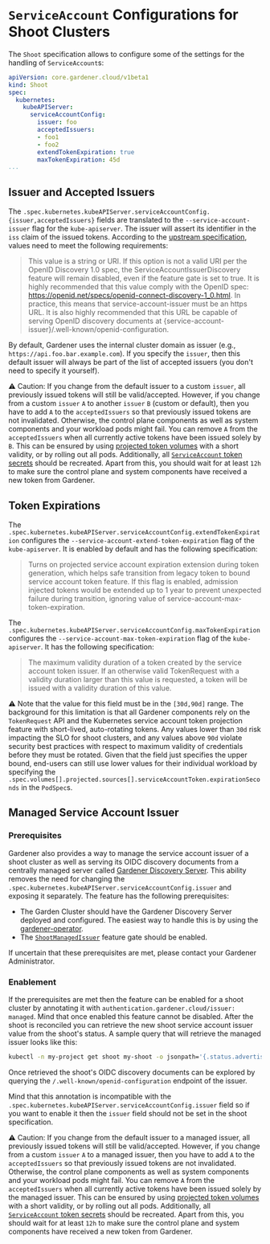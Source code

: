 # `ServiceAccount` Configurations for Shoot Clusters

The `Shoot` specification allows to configure some of the settings for the handling of `ServiceAccount`s:

```yaml
apiVersion: core.gardener.cloud/v1beta1
kind: Shoot
spec:
  kubernetes:
    kubeAPIServer:
      serviceAccountConfig:
        issuer: foo
        acceptedIssuers:
        - foo1
        - foo2
        extendTokenExpiration: true
        maxTokenExpiration: 45d
...
```

## Issuer and Accepted Issuers

The `.spec.kubernetes.kubeAPIServer.serviceAccountConfig.{issuer,acceptedIssuers}` fields are translated to the `--service-account-issuer` flag for the `kube-apiserver`.
The issuer will assert its identifier in the `iss` claim of the issued tokens.
According to the [upstream specification](https://kubernetes.io/docs/reference/command-line-tools-reference/kube-apiserver/), values need to meet the following requirements:

> This value is a string or URI. If this option is not a valid URI per the OpenID Discovery 1.0 spec, the ServiceAccountIssuerDiscovery feature will remain disabled, even if the feature gate is set to true. It is highly recommended that this value comply with the OpenID spec: https://openid.net/specs/openid-connect-discovery-1_0.html. In practice, this means that service-account-issuer must be an https URL. It is also highly recommended that this URL be capable of serving OpenID discovery documents at {service-account-issuer}/.well-known/openid-configuration.

By default, Gardener uses the internal cluster domain as issuer (e.g., `https://api.foo.bar.example.com`).
If you specify the `issuer`, then this default issuer will always be part of the list of accepted issuers (you don't need to specify it yourself).

⚠️ Caution: If you change from the default issuer to a custom `issuer`, all previously issued tokens will still be valid/accepted.
However, if you change from a custom `issuer` `A` to another `issuer` `B` (custom or default), then you have to add `A` to the `acceptedIssuers` so that previously issued tokens are not invalidated.
Otherwise, the control plane components as well as system components and your workload pods might fail.
You can remove `A` from the `acceptedIssuers` when all currently active tokens have been issued solely by `B`.
This can be ensured by using [projected token volumes](https://kubernetes.io/docs/tasks/configure-pod-container/configure-service-account/#service-account-token-volume-projection) with a short validity, or by rolling out all pods.
Additionally, all [`ServiceAccount` token secrets](https://kubernetes.io/docs/concepts/configuration/secret/#service-account-token-secrets) should be recreated.
Apart from this, you should wait for at least `12h` to make sure the control plane and system components have received a new token from Gardener.

## Token Expirations

The `.spec.kubernetes.kubeAPIServer.serviceAccountConfig.extendTokenExpiration` configures the `--service-account-extend-token-expiration` flag of the `kube-apiserver`.
It is enabled by default and has the following specification:

> Turns on projected service account expiration extension during token generation, which helps safe transition from legacy token to bound service account token feature. If this flag is enabled, admission injected tokens would be extended up to 1 year to prevent unexpected failure during transition, ignoring value of service-account-max-token-expiration.

The `.spec.kubernetes.kubeAPIServer.serviceAccountConfig.maxTokenExpiration` configures the `--service-account-max-token-expiration` flag of the `kube-apiserver`.
It has the following specification:

> The maximum validity duration of a token created by the service account token issuer. If an otherwise valid TokenRequest with a validity duration larger than this value is requested, a token will be issued with a validity duration of this value.

⚠️ Note that the value for this field must be in the `[30d,90d]` range.
The background for this limitation is that all Gardener components rely on the `TokenRequest` API and the Kubernetes service account token projection feature with short-lived, auto-rotating tokens.
Any values lower than `30d` risk impacting the SLO for shoot clusters, and any values above `90d` violate security best practices with respect to maximum validity of credentials before they must be rotated.
Given that the field just specifies the upper bound, end-users can still use lower values for their individual workload by specifying the `.spec.volumes[].projected.sources[].serviceAccountToken.expirationSeconds` in the `PodSpec`s.

## Managed Service Account Issuer

### Prerequisites

Gardener also provides a way to manage the service account issuer of a shoot cluster as well as serving its OIDC discovery documents from a centrally managed server called [Gardener Discovery Server](https://github.com/gardener/gardener-discovery-server). This ability removes the need for changing the `.spec.kubernetes.kubeAPIServer.serviceAccountConfig.issuer` and exposing it separately. The feature has the following prerequisites:
- The Garden Cluster should have the Gardener Discovery Server deployed and configured.
  The easiest way to handle this is by using the [gardener-operator](../concepts/operator.md#gardener-discovery-server).
- The [`ShootManagedIssuer`](../deployment/feature_gates.md#list-of-feature-gates) feature gate should be enabled.

If uncertain that these prerequisites are met, please contact your Gardener Administrator.

### Enablement

If the prerequisites are met then the feature can be enabled for a shoot cluster by annotating it with `authentication.gardener.cloud/issuer: managed`. Mind that once enabled this feature cannot be disabled. After the shoot is reconciled you can retrieve the new shoot service account issuer value from the shoot's status. A sample query that will retrieve the managed issuer looks like this:

```bash
kubectl -n my-project get shoot my-shoot -o jsonpath='{.status.advertisedAddresses[?(@.name=="service-account-issuer")].url}'
```

Once retrieved the shoot's OIDC discovery documents can be explored by querying the `/.well-known/openid-configuration` endpoint of the issuer.

Mind that this annotation is incompatible with the `.spec.kubernetes.kubeAPIServer.serviceAccountConfig.issuer` field so if you want to enable it then the `issuer` field should not be set in the shoot specification.

⚠️ Caution:  If you change from the default issuer to a managed issuer, all previously issued tokens will still be valid/accepted.
However, if you change from a custom `issuer` `A` to a managed issuer, then you have to add `A` to the `acceptedIssuers` so that previously issued tokens are not invalidated.
Otherwise, the control plane components as well as system components and your workload pods might fail.
You can remove `A` from the `acceptedIssuers` when all currently active tokens have been issued solely by the managed issuer.
This can be ensured by using [projected token volumes](https://kubernetes.io/docs/tasks/configure-pod-container/configure-service-account/#service-account-token-volume-projection) with a short validity, or by rolling out all pods.
Additionally, all [`ServiceAccount` token secrets](https://kubernetes.io/docs/concepts/configuration/secret/#service-account-token-secrets) should be recreated.
Apart from this, you should wait for at least `12h` to make sure the control plane and system components have received a new token from Gardener.


